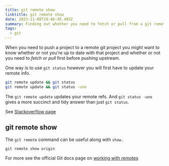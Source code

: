 ```yaml
---
title: git remote show
linktitle: git remote show
date: 2023-11-08T19:46:45.495Z
summary: Finding out whether you need to fetch or pull from a git remote branch
tags:
  - git
---
```

When you need to push a project to a remote git project you might want to know whether or not you're up to date with that project and whether or not you need to *fetch* or *pull* first before pushing upstream.

One way is to use `git status` however you will first have to update your remote info.

```bash
git remote update && git status
git remote update && git status -uno
```

The `git remote update` updates your remote refs. And `git status -uno` gives a more succinct and tidy answer than just `git status`.


See [Stackoverflow page](https://stackoverflow.com/questions/2514270/how-to-check-for-changes-on-remote-origin-git-repository)

## git remote show

The `git remote` command can be useful along with `show.`

`git remote show origin`

For more see the official Git docs page on [working with remotes](https://git-scm.com/book/en/v2/Git-Basics-Working-with-Remotes)